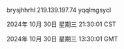 brysjhhrhl 219.139.197.74 yqqlmgsycl

2024年 10月 30日 星期三 21:30:01 CST

2024年 10月 30日 星期三 13:30:01 GMT
